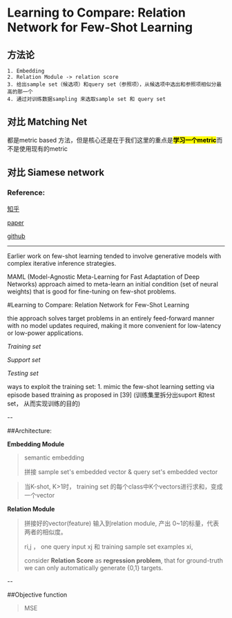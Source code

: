 # Learning to Compare: Relation Network for Few-Shot Learning


## 方法论
	
	1. Embedding
	2. Relation Module -> relation score
	3. 给出sample set（候选项）和query set（参照项），从候选项中选出和参照项相似分最高的那一个
	4. 通过对训练数据sampling 来选取sample set 和 query set


## 对比 Matching Net

都是metric based 方法，但是核心还是在于我们这里的重点是<mark>**学习一个metric**</mark>而不是使用现有的metric

## 对比 Siamese network

### Reference: 

[知乎](https://zhuanlan.zhihu.com/p/35379027?group_id=966092482786783232)

[paper](https://link.zhihu.com/?target=https%3A//arxiv.org/pdf/1711.06025.pdf)

[github](https://link.zhihu.com/?target=https%3A//github.com/floodsung/LearningToCompare_FSL)

---

Earlier work on few-shot learning tended to involve generative models with complex iterative inference strategies.

MAML (Model-Agnostic Meta-Learning for Fast Adaptation of Deep Networks) approach aimed to meta-learn an initial condition (set of neural weights) that is good for fine-tuning on few-shot problems.

#Learning to Compare: Relation Network for Few-Shot Learning

thie approach solves target problems in an entirely feed-forward manner with no model updates required, making it more convenient for low-latency or low-power applications.

*Training set*

*Support set*

*Testing set*

ways to exploit the training set:
	1. mimic the few-shot learning setting via episode based ttraining as proposed in [39] (训练集里拆分出suport 和test set， 从而实现训练的目的)

--
	
##Architecture:

**Embedding Module**
>	semantic embedding
>
>	拼接 sample set's embedded vector & query set's embedded vector

>	当K-shot, K>1时， training set 的每个class中K个vectors进行求和，变成一个vector

**Relation Module**
>	拼接好的vector(feature) 输入到relation module, 产出 0~1的标量，代表两者的相似度。
>
>	ri,j ， one query input xj 和 training sample set examples xi, 
>
>	consider **Relation Score** as **regression problem**, that for ground-truth we can only automatically generate \{0,1\} targets.

--

##Objective function
>	MSE